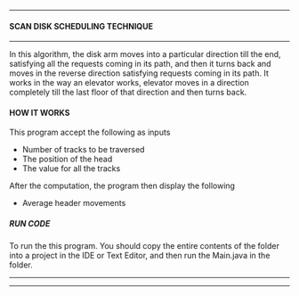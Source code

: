 ____
#### SCAN DISK SCHEDULING TECHNIQUE
___
In this algorithm, the disk arm moves into a particular direction till the end, satisfying all the requests coming in its path, and then it turns back and moves in the reverse direction satisfying requests coming in its path. It works in the way an elevator works, elevator moves in a direction completely till the last floor of that direction and then turns back.

#### HOW IT WORKS
This program accept the following as inputs

- Number of tracks to be traversed
- The position of the head
- The value for all the tracks

After the computation, the program then display the following
- Average header movements


##### RUN CODE
To run the this program. You should
copy the entire contents of  the folder into a project in the IDE or Text Editor, and then run the Main.java in the folder.
 ___


____
